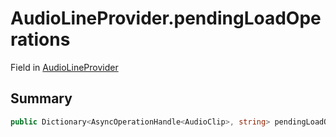 # AudioLineProvider.pendingLoadOperations

Field in [AudioLineProvider](/api/csharp/yarn.unity.audiolineprovider.md)

## Summary



```csharp
public Dictionary<AsyncOperationHandle<AudioClip>, string> pendingLoadOperations = new Dictionary<AsyncOperationHandle<AudioClip>, string>();
```


